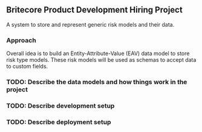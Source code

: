 ## Britecore Product Development Hiring Project

A system to store and represent generic risk models and their data.

### Approach

Overall idea is to build an Entity-Attribute-Value (EAV) data model to store risk type models. These risk models will be used as schemas to accept data to custom fields.

### TODO: Describe the data models and how things work in the project

### TODO: Describe development setup

### TODO: Describe deployment setup

